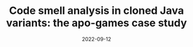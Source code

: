 ---
title: "Code smell analysis in cloned Java variants: the apo-games case study"
collection: publications
permalink: /publication/2022_Code_smell_analysis_in_cloned_Java_variants_the_apo-games_case_study
excerpt: 'Marchezan, L., Assunção, W. K., Michelon, G., Herac, E., & Egyed, A. (2022, September). Code smell analysis in cloned Java variants: the apo-games case study. In Proceedings of the 26th ACM International Systems and Software Product Line Conference-Volume A (pp. 250-254).'
date: 2022-09-12
venue: 'SPLC'
link: 'https://dl.acm.org/doi/abs/10.1145/3546932.3547015'
---